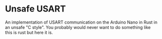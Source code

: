# Unsafe USART
An implementation of USART communication on the Arduino Nano
in Rust in an unsafe "C style". You probably would never want to do
something like this is rust but here it is.
